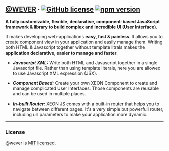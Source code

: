 






## [@WEVER]() &middot; [![GitHub license](https://img.shields.io/badge/license-MIT-blue.svg)](https://github.com/) [![npm version](https://img.shields.io/npm/v/xeonjs.svg?style=flat)](https://www.npmjs.com/package)

**A fully customizable, flexible, declarative,
component-based JavaScript framework & library to build
complex and incredible UI (User Interface).**

It makes developing web-applications **easy, fast &
painless**. It allows you to create component view in
your application and easily manage them.
Writing both HTML & Javascript together without
template litrals makes the **application declarative,
easier to manage and faster**.

* ***Javascript XML:***
Write both HTML and Javascript together in a single
Javascript file. Rather than using template literals,
here you are allowed to use Javascript XML expression (JSX).

* ***Component Based:***
Create your own XEON Component to create and manage
complicated User Interfaces. Those components are
reusable and can be used in multiple places.

* ***In-built Router:***
XEON JS comes with a built-in router that helps you to
navigate between different pages. It's a very simple but
powerfull router, including url parameters to make your
application more dynamic.
<hr />














### License
@wever is [MIT licensed](./LICENSE).
